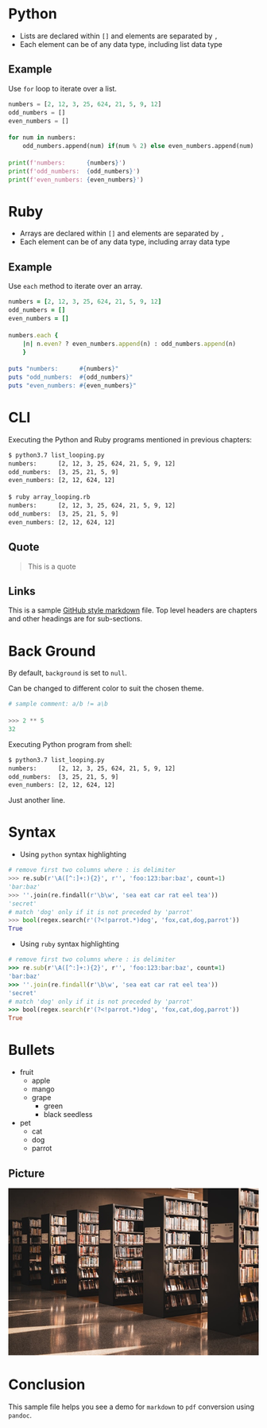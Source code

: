 # Python

* Lists are declared within `[]` and elements are separated by `,`
* Each element can be of any data type, including list data type

## Example

Use `for` loop to iterate over a list.

```python
numbers = [2, 12, 3, 25, 624, 21, 5, 9, 12]
odd_numbers = []
even_numbers = []

for num in numbers:
    odd_numbers.append(num) if(num % 2) else even_numbers.append(num)

print(f'numbers:      {numbers}')
print(f'odd_numbers:  {odd_numbers}')
print(f'even_numbers: {even_numbers}')
```

# Ruby

* Arrays are declared within `[]` and elements are separated by `,`
* Each element can be of any data type, including array data type

## Example

Use `each` method to iterate over an array.

```ruby
numbers = [2, 12, 3, 25, 624, 21, 5, 9, 12]
odd_numbers = []
even_numbers = []

numbers.each { 
    |n| n.even? ? even_numbers.append(n) : odd_numbers.append(n) 
    }

puts "numbers:      #{numbers}"
puts "odd_numbers:  #{odd_numbers}"
puts "even_numbers: #{even_numbers}"
```

# CLI

Executing the Python and Ruby programs mentioned in previous chapters:

```bash
$ python3.7 list_looping.py
numbers:      [2, 12, 3, 25, 624, 21, 5, 9, 12]
odd_numbers:  [3, 25, 21, 5, 9]
even_numbers: [2, 12, 624, 12]

$ ruby array_looping.rb
numbers:      [2, 12, 3, 25, 624, 21, 5, 9, 12]
odd_numbers:  [3, 25, 21, 5, 9]
even_numbers: [2, 12, 624, 12]
```

## Quote

> This is a quote

## Links

This is a sample [GitHub style markdown](https://github.github.com/gfm/) file.
Top level headers are chapters and other headings are for sub-sections.

# Back Ground

By default, `background` is set to `null`.

Can be changed to different color to suit the chosen theme.

```python
# sample comment: a/b != a\b

>>> 2 ** 5
32
```

Executing Python program from shell:

```bash
$ python3.7 list_looping.py
numbers:      [2, 12, 3, 25, 624, 21, 5, 9, 12]
odd_numbers:  [3, 25, 21, 5, 9]
even_numbers: [2, 12, 624, 12]
```

Just another line.

# Syntax 

* Using `python` syntax highlighting

```python
# remove first two columns where : is delimiter
>>> re.sub(r'\A([^:]+:){2}', r'', 'foo:123:bar:baz', count=1)
'bar:baz'
>>> ''.join(re.findall(r'\b\w', 'sea eat car rat eel tea'))
'secret'
# match 'dog' only if it is not preceded by 'parrot'
>>> bool(regex.search(r'(?<!parrot.*)dog', 'fox,cat,dog,parrot'))
True
```

* Using `ruby` syntax highlighting

```ruby
# remove first two columns where : is delimiter
>>> re.sub(r'\A([^:]+:){2}', r'', 'foo:123:bar:baz', count=1)
'bar:baz'
>>> ''.join(re.findall(r'\b\w', 'sea eat car rat eel tea'))
'secret'
# match 'dog' only if it is not preceded by 'parrot'
>>> bool(regex.search(r'(?<!parrot.*)dog', 'fox,cat,dog,parrot'))
True
```

# Bullets

* fruit
    * apple
    * mango
    * grape
        * green
        * black seedless
* pet
    * cat
    * dog
    * parrot

## Picture

![Picture](images/figure1.jpg)

# Conclusion

This sample file helps you see a demo for `markdown` to `pdf` conversion using `pandoc`.
